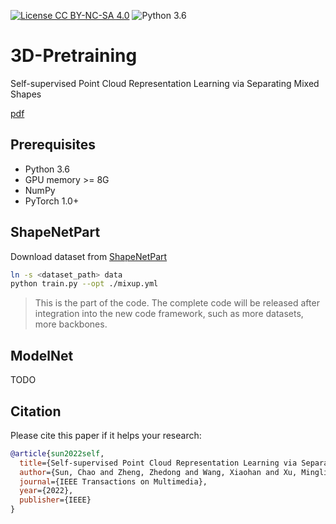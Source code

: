 [![License CC BY-NC-SA 4.0](https://img.shields.io/badge/license-CC4.0-blue.svg)](https://raw.githubusercontent.com/nvlabs/SPADE/master/LICENSE.md)
![Python 3.6](https://img.shields.io/badge/python-3.6-green.svg)

# 3D-Pretraining
Self-supervised Point Cloud Representation Learning via Separating Mixed Shapes

[pdf](https://www.zdzheng.xyz/files/TMM_3D_Pre_Training.pdf)

## Prerequisites

- Python 3.6
- GPU memory >= 8G 
- NumPy
- PyTorch 1.0+


## ShapeNetPart
Download dataset from [ShapeNetPart](https://shapenet.cs.stanford.edu/media/shapenet_part_seg_hdf5_data.zip)
```bash
ln -s <dataset_path> data
python train.py --opt ./mixup.yml
```

> This is the part of the code. The complete code will be released after integration into the new code framework, such as more datasets, more backbones.

## ModelNet
TODO


## Citation
Please cite this paper if it helps your research:
```bibtex
@article{sun2022self,
  title={Self-supervised Point Cloud Representation Learning via Separating Mixed Shapes},
  author={Sun, Chao and Zheng, Zhedong and Wang, Xiaohan and Xu, Mingliang and Yang, Yi},
  journal={IEEE Transactions on Multimedia},
  year={2022},
  publisher={IEEE}
}
```
